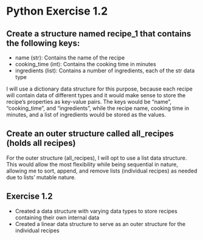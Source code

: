 # Python Exercise 1.2

## Create a structure named recipe_1 that contains the following keys:
* name (str): Contains the name of the recipe
* cooking_time (int): Contains the cooking time in minutes
* ingredients (list): Contains a number of ingredients, each of the str data type

I will use a dictionary data structure for this purpose, because each recipe will contain data of different types and it would make sense to store the recipe’s properties as key-value pairs. The keys would be “name”, “cooking_time”, and “ingredients”, while the recipe name, cooking time in minutes, and a list of ingredients would be stored as the values. 

## Create an outer structure called all_recipes (holds all recipes)

For the outer structure (all_recipes), I will opt to use a list data structure. This would allow the most flexibility while being sequential in nature, allowing me to sort, append, and remove lists (individual recipes) as needed due to lists’ mutable nature.

## Exercise 1.2
* Created a data structure with varying data types to store recipes containing their own internal data
* Created a linear data structure to serve as an outer structure for the individual recipes